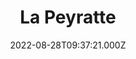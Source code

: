 ---
date: 2022-08-28T09:37:21.000Z
title: La Peyratte
latitude: 46.673369545641016
longitude: -0.14280237728233144
category: checkin
---